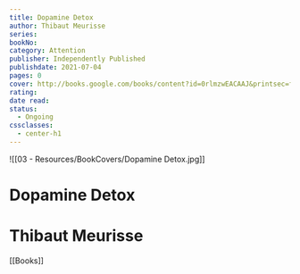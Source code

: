 ```yaml
---
title: Dopamine Detox
author: Thibaut Meurisse
series: 
bookNo: 
category: Attention
publisher: Independently Published
publishdate: 2021-07-04
pages: 0
cover: http://books.google.com/books/content?id=0rlmzwEACAAJ&printsec=frontcover&img=1&zoom=1&source=gbs_api
rating: 
date read: 
status:
  - Ongoing
cssclasses:
  - center-h1
---
```

![[03 - Resources/BookCovers/Dopamine Detox.jpg]]
# Dopamine Detox
# Thibaut Meurisse







[[Books]]